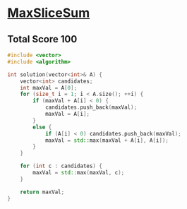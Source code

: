 # [MaxSliceSum](https://app.codility.com/programmers/lessons/9-maximum_slice_problem/max_slice_sum/)

## Total Score 100
```c++
#include <vector>
#include <algorithm>

int solution(vector<int>& A) {
    vector<int> candidates;
    int maxVal = A[0];
    for (size_t i = 1; i < A.size(); ++i) {
        if (maxVal + A[i] < 0) {
            candidates.push_back(maxVal);
            maxVal = A[i];
        }
        else {
            if (A[i] < 0) candidates.push_back(maxVal);
            maxVal = std::max(maxVal + A[i], A[i]);
        }
    }

    for (int c : candidates) {
        maxVal = std::max(maxVal, c);
    }

    return maxVal;
}
```